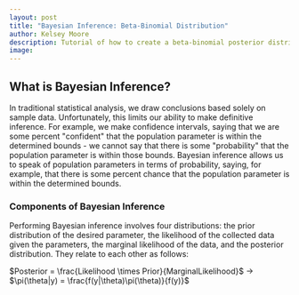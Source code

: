 ```yaml
---
layout: post
title: "Bayesian Inference: Beta-Binomial Distribution"
author: Kelsey Moore
description: Tutorial of how to create a beta-binomial posterior distribution
image: 
---
```


## What is Bayesian Inference?

In traditional statistical analysis, we draw conclusions based solely on sample data. Unfortunately, this limits our ability to make definitive inference. For example, we make confidence intervals, saying that we are some percent "confident" that the population parameter is within the determined bounds - we cannot say that there is some "probability" that the population parameter is within those bounds. Bayesian inference allows us to speak of population parameters in terms of probability, saying, for example, that there is some percent chance that the population parameter is within the determined bounds.

### Components of Bayesian Inference

Performing Bayesian inference involves four distributions: the prior distribution of the desired parameter, the likelihood of the collected data given the parameters, the marginal likelihood of the data, and the posterior distribution. They relate to each other as follows:

$Posterior = \frac{Likelihood \times Prior}{MarginalLikelihood}$ -> $\pi(\theta|y) = \frac{f(y|\theta)\pi(\theta)}{f(y)}$
